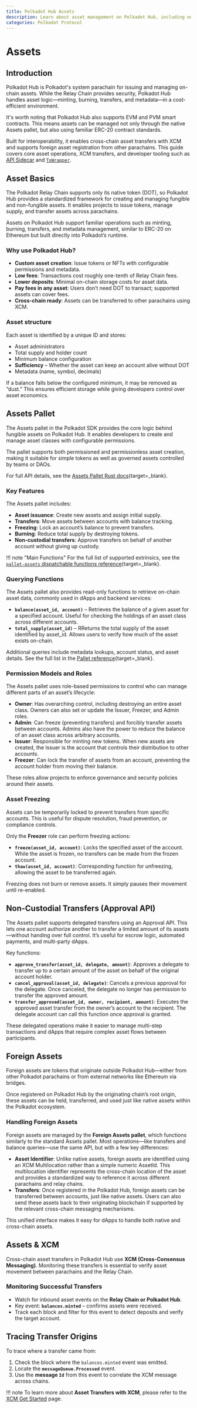 ```yaml
---
title: Polkadot Hub Assets
description: Learn about asset management on Polkadot Hub, including on-chain assets, foreign asset integration, and XCM for cross-chain asset transfers.
categories: Polkadot Protocol
---
```


# Assets

## Introduction

Polkadot Hub is Polkadot's system parachain for issuing and managing on-chain assets. While the Relay Chain provides security, Polkadot Hub handles asset logic—minting, burning, transfers, and metadata—in a cost-efficient environment.

It's worth noting that Polkadot Hub also supports EVM and PVM smart contracts. This means assets can be managed not only through the native Assets pallet, but also using familiar ERC-20 contract standards.

Built for interoperability, it enables cross-chain asset transfers with XCM and supports foreign asset registration from other parachains. This guide covers core asset operations, XCM transfers, and developer tooling such as [API Sidecar](#api-sidecar) and [`TxWrapper`](#txwrapper).

## Asset Basics

The Polkadot Relay Chain supports only its native token (DOT), so Polkadot Hub provides a standardized framework for creating and managing fungible and non-fungible assets. It enables projects to issue tokens, manage supply, and transfer assets across parachains.

Assets on Polkadot Hub support familiar operations such as minting, burning, transfers, and metadata management, similar to ERC-20 on Ethereum but built directly into Polkadot’s runtime.

### Why use Polkadot Hub?

- **Custom asset creation**: Issue tokens or NFTs with configurable permissions and metadata.
- **Low fees**: Transactions cost roughly one-tenth of Relay Chain fees.
- **Lower deposits**: Minimal on-chain storage costs for asset data.
- **Pay fees in any asset**: Users don’t need DOT to transact; supported assets can cover fees.
- **Cross-chain ready**: Assets can be transferred to other parachains using XCM.

### Asset structure

Each asset is identified by a unique ID and stores:

- Asset administrators
- Total supply and holder count
- Minimum balance configuration
- **Sufficiency** – Whether the asset can keep an account alive without DOT
- Metadata (name, symbol, decimals)

If a balance falls below the configured minimum, it may be removed as “dust.” This ensures efficient storage while giving developers control over asset economics.

## Assets Pallet

The Assets pallet in the Polkadot SDK provides the core logic behind fungible assets on Polkadot Hub. It enables developers to create and manage asset classes with configurable permissions. 

The pallet supports both permissioned and permissionless asset creation, making it suitable for simple tokens as well as governed assets controlled by teams or DAOs.

For full API details, see the [Assets Pallet Rust docs](https://paritytech.github.io/polkadot-sdk/master/pallet_assets/index.html){target=\_blank}.

### Key Features

The Assets pallet includes:

- **Asset issuance**: Create new assets and assign initial supply.
- **Transfers**: Move assets between accounts with balance tracking.
- **Freezing**: Lock an account’s balance to prevent transfers.
- **Burning**: Reduce total supply by destroying tokens.
- **Non-custodial transfers**: Approve transfers on behalf of another account without giving up custody.

!!! note "Main Functions"
    For the full list of supported extrinsics, see the  
    [`pallet-assets` dispatchable functions reference](https://docs.rs/pallet-assets/latest/pallet_assets/pallet/enum.Call.html){target=\_blank}.

### Querying Functions

The Assets pallet also provides read-only functions to retrieve on-chain asset data, commonly used in dApps and backend services:

- **`balance(asset_id, account)`** – Retrieves the balance of a given asset for a specified account. Useful for checking the holdings of an asset class across different accounts.
- **`total_supply(asset_id)`** – RReturns the total supply of the asset identified by asset_id. Allows users to verify how much of the asset exists on-chain.

Additional queries include metadata lookups, account status, and asset details. See the full list in the [Pallet reference](https://docs.rs/pallet-assets/latest/pallet_assets/pallet/struct.Pallet.html){target=_blank}.

### Permission Models and Roles

The Assets pallet uses role-based permissions to control who can manage different parts of an asset’s lifecycle:

- **Owner**: Has overarching control, including destroying an entire asset class. Owners can also set or update the Issuer, Freezer, and Admin roles.
- **Admin**: Can freeze (preventing transfers) and forcibly transfer assets between accounts. Admins also have the power to reduce the balance of an asset class across arbitrary accounts.
- **Issuer**: Responsible for minting new tokens. When new assets are created, the Issuer is the account that controls their distribution to other accounts.
- **Freezer**: Can lock the transfer of assets from an account, preventing the account holder from moving their balance.

These roles allow projects to enforce governance and security policies around their assets.

### Asset Freezing

Assets can be temporarily locked to prevent transfers from specific accounts. This is useful for dispute resolution, fraud prevention, or compliance controls.

Only the **Freezer** role can perform freezing actions:

- **`freeze(asset_id, account)`**: Locks the specified asset of the account. While the asset is frozen, no transfers can be made from the frozen account.
- **`thaw(asset_id, account)`**: Corresponding function for unfreezing, allowing the asset to be transferred again.

Freezing does not burn or remove assets. It simply pauses their movement until re-enabled.

## Non-Custodial Transfers (Approval API)

The Assets pallet supports delegated transfers using an Approval API. This lets one account authorize another to transfer a limited amount of its assets—without handing over full control. It’s useful for escrow logic, automated payments, and multi-party dApps.

Key functions:

- **`approve_transfer(asset_id, delegate, amount)`**: Approves a delegate to transfer up to a certain amount of the asset on behalf of the original account holder.
- **`cancel_approval(asset_id, delegate)`**: Cancels a previous approval for the delegate. Once canceled, the delegate no longer has permission to transfer the approved amount.
- **`transfer_approved(asset_id, owner, recipient, amount)`**: Executes the approved asset transfer from the owner’s account to the recipient. The delegate account can call this function once approval is granted.

These delegated operations make it easier to manage multi-step transactions and dApps that require complex asset flows between participants.

## Foreign Assets

Foreign assets are tokens that originate outside Polkadot Hub—either from other Polkadot parachains or from external networks like Ethereum via bridges. 

Once registered on Polkadot Hub by the originating chain’s root origin, these assets can be held, transferred, and used just like native assets within the Polkadot ecosystem.

### Handling Foreign Assets

Foreign assets are managed by the **Foreign Assets pallet**, which functions similarly to the standard Assets pallet. Most operations—like transfers and balance queries—use the same API, but with a few key differences:

- **Asset Identifier**: Unlike native assets, foreign assets are identified using an XCM Multilocation rather than a simple numeric AssetId. This multilocation identifier represents the cross-chain location of the asset and provides a standardized way to reference it across different parachains and relay chains.
- **Transfers**: Once registered in the Polkadot Hub, foreign assets can be transferred between accounts, just like native assets. Users can also send these assets back to their originating blockchain if supported by the relevant cross-chain messaging mechanisms.

This unified interface makes it easy for dApps to handle both native and cross-chain assets.

## Assets & XCM 

Cross-chain asset transfers in Polkadot Hub use **XCM (Cross-Consensus Messaging)**. Monitoring these transfers is essential to verify asset movement between parachains and the Relay Chain.

### Monitoring Successful Transfers
- Watch for inbound asset events on the **Relay Chain or Polkadot Hub**.
- Key event: **`balances.minted`** – confirms assets were received.
- Track each block and filter for this event to detect deposits and verify the target account.

## Tracing Transfer Origins
To trace where a transfer came from:
1. Check the block where the `balances.minted` event was emitted.
2. Locate the **`messageQueue.Processed`** event.
3. Use the **message `Id`** from this event to correlate the XCM message across chains.

!!! note
    To learn more about **Asset Transfers with XCM**, please refer to the [XCM Get Started](/parachains/interoperability/get-started.md) page.
